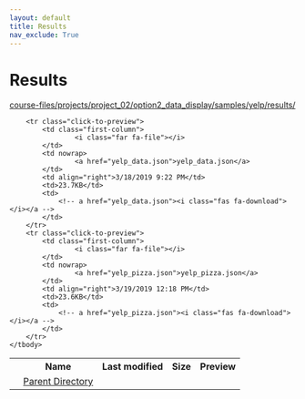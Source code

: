 ```yaml
---
layout: default
title: Results
nav_exclude: True
---
```


# Results

[course-files/projects/project_02/option2_data_display/samples/yelp/results/](.)

<table class="tbl-files">
    <tbody>
        <tr>
            <th valign="top"></th>
            <th>Name</th>
            <th>Last modified</th>
            <th>Size</th>
            <th>Preview</th>
        </tr>
        <tr>
            <td valign="top">
                <i class="fa fa-folder-open"></i>
            </td>
            <td><a href="../">Parent Directory</a></td>
            <td>&nbsp;</td>
            <td>&nbsp;</td>
            <td>&nbsp;</td>
        </tr>

        <tr class="click-to-preview">
            <td class="first-column">
                    <i class="far fa-file"></i>
            </td>
            <td nowrap>
                    <a href="yelp_data.json">yelp_data.json</a>
            </td>
            <td align="right">3/18/2019 9:22 PM</td>
            <td>23.7KB</td>
            <td>
                <!-- a href="yelp_data.json"><i class="fas fa-download"></i></a -->
            </td>
        </tr>
        <tr class="click-to-preview">
            <td class="first-column">
                    <i class="far fa-file"></i>
            </td>
            <td nowrap>
                    <a href="yelp_pizza.json">yelp_pizza.json</a>
            </td>
            <td align="right">3/19/2019 12:18 PM</td>
            <td>23.6KB</td>
            <td>
                <!-- a href="yelp_pizza.json"><i class="fas fa-download"></i></a -->
            </td>
        </tr>
    </tbody>
</table>

